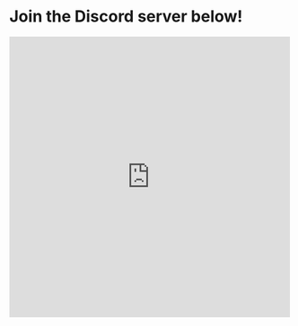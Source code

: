 # Join the Discord server below!

<iframe src="https://discord.com/widget?id=773274290832408596&theme=dark" width="500" height="500" allowtransparency="true" frameborder="0" margin-top="5em" sandbox="allow-popups allow-popups-to-escape-sandbox allow-same-origin allow-scripts"></iframe>
